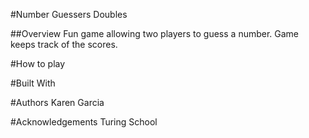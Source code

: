 #Number Guessers Doubles

##Overview
Fun game allowing two players to guess a number. Game keeps track of the scores. 

#How to play

#Built With

#Authors
Karen Garcia

#Acknowledgements
Turing School 
